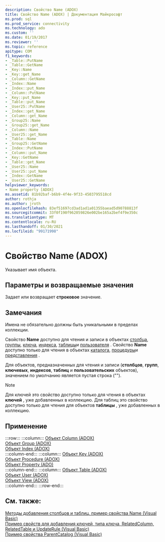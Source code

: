 ```yaml
---
description: Свойство Name (ADOX)
title: Свойство Name (ADOX) | Документация Майкрософт
ms.prod: sql
ms.prod_service: connectivity
ms.technology: ado
ms.custom: ''
ms.date: 01/19/2017
ms.reviewer: ''
ms.topic: reference
apitype: COM
f1_keywords:
- _Table::PutName
- _Table::GetName
- _Key::Name
- _Key::get_Name
- _Column::GetName
- _Index::Name
- _Index::put_Name
- _Column::PutName
- _Key::put_Name
- _Table::put_Name
- _User25::PutName
- _Index::get_Name
- _Column::get_Name
- _Group25::Name
- _Group25::get_Name
- _Column::Name
- _User25::get_Name
- _Table::Name
- _Group25::GetName
- _Index::PutName
- _Column::put_Name
- _Key::GetName
- _Table::get_Name
- _User25::Name
- _User25::put_Name
- _Index::GetName
- _User25::GetName
helpviewer_keywords:
- Name property [ADOX]
ms.assetid: 81b92baf-b6b9-4f4e-9f33-4503795518cd
author: rothja
ms.author: jroth
ms.openlocfilehash: 83ef51697cd3ad1ad1a01355baead5d90788813f
ms.sourcegitcommit: 33f0f190f962059826e002be165a2bef4f9e350c
ms.translationtype: MT
ms.contentlocale: ru-RU
ms.lasthandoff: 01/30/2021
ms.locfileid: "99171998"
---
```

# <a name="name-property-adox"></a>Свойство Name (ADOX)
Указывает имя объекта.  
  
## <a name="settings-and-return-values"></a>Параметры и возвращаемые значения  
 Задает или возвращает **строковое** значение.  
  
## <a name="remarks"></a>Замечания  
 Имена не обязательно должны быть уникальными в пределах коллекции.  
  
 Свойство **Name** доступно для чтения и записи в объектах [столбца](./column-object-adox.md), [группы](./group-object-adox.md), [ключа](./key-object-adox.md), [индекса](./index-object-adox.md), [таблицы](./table-object-adox.md)и [пользователя](./user-object-adox.md) . Свойство **Name** доступно только для чтения в объектах [каталога](./catalog-object-adox.md), [процедуры](./procedure-object-adox.md)и [представления](./view-object-adox.md) .  
  
 Для объектов, предназначенных для чтения и записи (**столбцов**, **групп**, **ключевых**, **индексов**, **таблиц** и **пользовательских** объектов), значением по умолчанию является пустая строка ("").  
  
> [!NOTE]
>  Для ключей это свойство доступно только для чтения в объектах **ключей** , уже добавленных в коллекцию. Для таблиц это свойство доступно только для чтения для объектов **таблицы** , уже добавленных в коллекцию.  
  
## <a name="applies-to"></a>Применение  

:::row:::
    :::column:::
        [Объект Column (ADOX)](./column-object-adox.md)  
        [Объект Group (ADOX)](./group-object-adox.md)  
        [Объект Index (ADOX)](./index-object-adox.md)  
    :::column-end:::
    :::column:::
        [Объект Key (ADOX)](./key-object-adox.md)  
        [Объект Procedure (ADOX)](./procedure-object-adox.md)  
        [Объект Property (ADO)](../ado-api/property-object-ado.md)  
    :::column-end:::
    :::column:::
        [Объект Table (ADOX)](./table-object-adox.md)  
        [Объект User (ADOX)](./user-object-adox.md)  
        [Объект View (ADOX)](./view-object-adox.md)  
    :::column-end:::
:::row-end:::

## <a name="see-also"></a>См. также:  
 [Методы добавления столбцов и таблиц, пример свойства Name (Visual Basic)](./columns-and-tables-append-methods-name-property-example-vb.md)   
 [Пример свойств для добавления ключей, типа ключа, RelatedColumn, RelatedTable и UpdateRule (Visual Basic)](./keys-append-method-key-type-relatedcolumn-relatedtable-example-vb.md)   
 [Пример свойства ParentCatalog (Visual Basic)](./parentcatalog-property-example-vb.md)